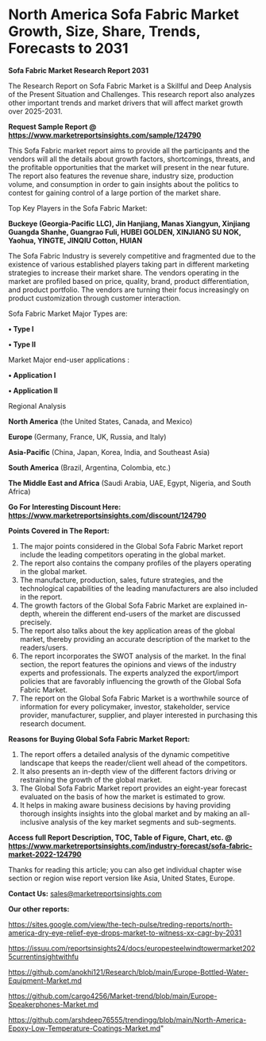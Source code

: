 # North America Sofa Fabric Market Growth, Size, Share, Trends, Forecasts to 2031

<strong>Sofa Fabric Market Research Report 2031</strong>

The Research Report on Sofa Fabric Market is a Skillful and Deep Analysis of the Present Situation and Challenges. This research report also analyzes other important trends and market drivers that will affect market growth over 2025-2031.

<strong>Request Sample Report @ <a href=https://www.marketreportsinsights.com/sample/124790>https://www.marketreportsinsights.com/sample/124790</a></strong>

This Sofa Fabric market report aims to provide all the participants and the vendors will all the details about growth factors, shortcomings, threats, and the profitable opportunities that the market will present in the near future. The report also features the revenue share, industry size, production volume, and consumption in order to gain insights about the politics to contest for gaining control of a large portion of the market share.

Top Key Players in the Sofa Fabric Market:

<strong>Buckeye (Georgia-Pacific LLC), Jin Hanjiang, Manas Xiangyun, Xinjiang Guangda Shanhe, Guangrao Fuli, HUBEI GOLDEN, XINJIANG SU NOK, Yaohua, YINGTE, JINQIU Cotton, HUIAN</strong>

The Sofa Fabric Industry is severely competitive and fragmented due to the existence of various established players taking part in different marketing strategies to increase their market share. The vendors operating in the market are profiled based on price, quality, brand, product differentiation, and product portfolio. The vendors are turning their focus increasingly on product customization through customer interaction.

Sofa Fabric Market Major Types are:

<strong>• Type I

• Type II</strong>

Market Major end-user applications :

<strong>• Application I

• Application II</strong>

Regional Analysis

</u><strong><b>North America</b></strong> (the United States, Canada, and Mexico)

<strong><b>Europe </b></strong>(Germany, France, UK, Russia, and Italy)

<strong><b>Asia-Pacific</b></strong> (China, Japan, Korea, India, and Southeast Asia)

<strong><b>South America</b></strong> (Brazil, Argentina, Colombia, etc.)

<strong><b>The Middle East and Africa</b></strong> (Saudi Arabia, UAE, Egypt, Nigeria, and South Africa)

<strong>Go For Interesting Discount Here: <a href=https://www.marketreportsinsights.com/discount/124790>https://www.marketreportsinsights.com/discount/124790</a></strong>

<strong>Points Covered in The Report:</strong>
<ol>
  <li>The major points considered in the Global Sofa Fabric Market report include the leading competitors operating in the global market.</li>
  <li>The report also contains the company profiles of the players operating in the global market.</li>
  <li>The manufacture, production, sales, future strategies, and the technological capabilities of the leading manufacturers are also included in the report.</li>
  <li>The growth factors of the Global Sofa Fabric Market are explained in-depth, wherein the different end-users of the market are discussed precisely.</li>
  <li>The report also talks about the key application areas of the global market, thereby providing an accurate description of the market to the readers/users.</li>
  <li>The report incorporates the SWOT analysis of the market. In the final section, the report features the opinions and views of the industry experts and professionals. The experts analyzed the export/import policies that are favorably influencing the growth of the Global Sofa Fabric Market.</li>
  <li>The report on the Global Sofa Fabric Market is a worthwhile source of information for every policymaker, investor, stakeholder, service provider, manufacturer, supplier, and player interested in purchasing this research document.</li>
</ol>
<strong>Reasons for Buying Global Sofa Fabric Market Report:</strong>

<ol>
  <li>The report offers a detailed analysis of the dynamic competitive landscape that keeps the reader/client well ahead of the competitors.</li>
  <li>It also presents an in-depth view of the different factors driving or restraining the growth of the global market.</li>
  <li>The Global Sofa Fabric Market report provides an eight-year forecast evaluated on the basis of how the market is estimated to grow.</li>
  <li>It helps in making aware business decisions by having providing thorough insights insights into the global market and by making an all-inclusive analysis of the key market segments and sub-segments.</li>
</ol>
<strong>Access full Report Description, TOC, Table of Figure, Chart, etc. @ <a href=https://www.marketreportsinsights.com/industry-forecast/sofa-fabric-market-2022-124790>https://www.marketreportsinsights.com/industry-forecast/sofa-fabric-market-2022-124790</a></strong>


Thanks for reading this article; you can also get individual chapter wise section or region wise report version like Asia, United States, Europe.

<strong>Contact Us:</strong>
sales@marketreportsinsights.com

<strong>Our other reports:</strong>

<a href=https://sites.google.com/view/the-tech-pulse/treding-reports/north-america-dry-eye-relief-eye-drops-market-to-witness-xx-cagr-by-2031>https://sites.google.com/view/the-tech-pulse/treding-reports/north-america-dry-eye-relief-eye-drops-market-to-witness-xx-cagr-by-2031</a>

<a href=https://issuu.com/reportsinsights24/docs/europesteelwindtowermarket2025currentinsightwithfu>https://issuu.com/reportsinsights24/docs/europesteelwindtowermarket2025currentinsightwithfu</a>

<a href=https://github.com/anokhi121/Research/blob/main/Europe-Bottled-Water-Equipment-Market.md>https://github.com/anokhi121/Research/blob/main/Europe-Bottled-Water-Equipment-Market.md</a>

<a href=https://github.com/cargo4256/Market-trend/blob/main/Europe-Speakerphones-Market.md>https://github.com/cargo4256/Market-trend/blob/main/Europe-Speakerphones-Market.md</a>

<a href=https://github.com/arshdeep76555/trendingg/blob/main/North-America-Epoxy-Low-Temperature-Coatings-Market.md>https://github.com/arshdeep76555/trendingg/blob/main/North-America-Epoxy-Low-Temperature-Coatings-Market.md</a>"
